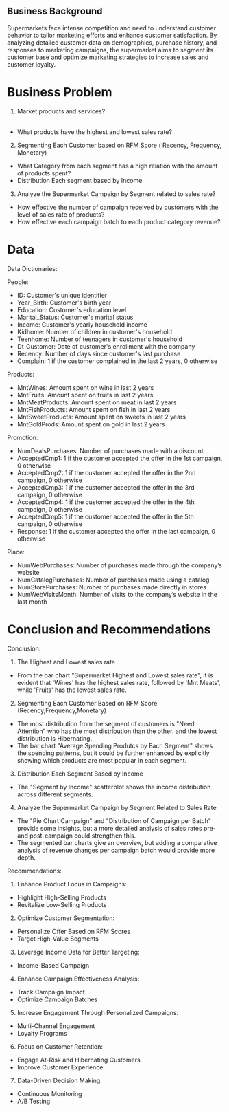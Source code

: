 ## Business Background
Supermarkets face intense competition and need to understand customer behavior to tailor marketing efforts and enhance customer satisfaction. By analyzing detailed customer data on demographics, purchase history, and responses to marketing campaigns, the supermarket aims to segment its customer base and optimize marketing strategies to increase sales and customer loyalty.
# Business Problem
1. Market products and services?
<br><br>
* What products have the highest and lowest sales rate?

2. Segmenting Each Customer based on RFM Score ( Recency, Frequency, Monetary)
* What Category from each segment has a high relation with the amount of products spent?
* Distribution Each segment based by Income

3. Analyze the Supermarket Campaign by Segment related to sales rate?
* How effective the number of campaign received by customers with the level of sales rate of products?
* How effective each campaign batch to each product category revenue?

# Data

Data Dictionaries:

People:
* ID: Customer's unique identifier
* Year_Birth: Customer's birth year
* Education: Customer's education level
* Marital_Status: Customer's marital status
* Income: Customer's yearly household income
* Kidhome: Number of children in customer's household
* Teenhome: Number of teenagers in customer's household
* Dt_Customer: Date of customer's enrollment with the company
* Recency: Number of days since customer's last purchase
* Complain: 1 if the customer complained in the last 2 years, 0 otherwise
  
Products:
* MntWines: Amount spent on wine in last 2 years
* MntFruits: Amount spent on fruits in last 2 years
* MntMeatProducts: Amount spent on meat in last 2 years
* MntFishProducts: Amount spent on fish in last 2 years
* MntSweetProducts: Amount spent on sweets in last 2 years
* MntGoldProds: Amount spent on gold in last 2 years

Promotion:
* NumDealsPurchases: Number of purchases made with a discount
* AcceptedCmp1: 1 if the customer accepted the offer in the 1st campaign, 0 otherwise
* AcceptedCmp2: 1 if the customer accepted the offer in the 2nd campaign, 0 otherwise
* AcceptedCmp3: 1 if the customer accepted the offer in the 3rd campaign, 0 otherwise
* AcceptedCmp4: 1 if the customer accepted the offer in the 4th campaign, 0 otherwise
* AcceptedCmp5: 1 if the customer accepted the offer in the 5th campaign, 0 otherwise
* Response: 1 if the customer accepted the offer in the last campaign, 0 otherwise

Place:
* NumWebPurchases: Number of purchases made through the company’s website
* NumCatalogPurchases: Number of purchases made using a catalog
* NumStorePurchases: Number of purchases made directly in stores
* NumWebVisitsMonth: Number of visits to the company’s website in the last month

# Conclusion and Recommendations

Conclusion:

1. The Highest and Lowest sales rate
* From the bar chart "Supermarket Highest and Lowest sales rate", it is evident that 'Wines' has the highest sales rate, followed by 'Mnt Meats', while 'Fruits' has the lowest sales rate.

2. Segmenting Each Customer Based on RFM Score (Recency,Frequency,Monetary)
* The most distribution from the segment of customers is "Need Attention" who has the most distribution than the other. and the lowest distribution is Hibernating.
* The bar chart "Average Spending Produtcs by Each Segment" shows the spending patterns, but it could be further enhanced by explicitly showing which products are most popular in each segment.

3. Distribution Each Segment Based by Income
* The "Segment by Income" scatterplot shows the income distribution across different segments.

4. Analyze the Supermarket Campaign by Segment Related to Sales Rate
* The "Pie Chart Campaign" and "Distribution of Campaign per Batch" provide some insights, but a more detailed analysis of sales rates pre- and post-campaign could strengthen this.
* The segmented bar charts give an overview, but adding a comparative analysis of revenue changes per campaign batch would provide more depth.

Recommendations:

1. Enhance Product Focus in Campaigns:
* Highlight High-Selling Products
* Revitalize Low-Selling Products
2. Optimize Customer Segmentation:
* Personalize Offer Based on RFM Scores
* Target High-Value Segments
3. Leverage Income Data for Better Targeting:
* Income-Based Campaign
4. Enhance Campaign Effectiveness Analysis:
* Track Campaign Impact
* Optimize Campaign Batches
5. Increase Engagement Through Personalized Campaigns:
* Multi-Channel Engagement
* Loyalty Programs
6. Focus on Customer Retention:
* Engage At-Risk and Hibernating Customers
* Improve Customer Experience
7. Data-Driven Decision Making:
* Continuous Monitoring
* A/B Testing
